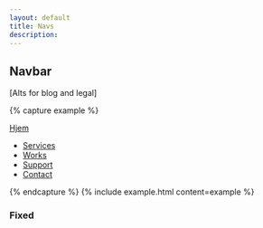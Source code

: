 ```yaml
---
layout: default
title: Navs
description:
---
```


## Navbar

[Alts for blog and legal]

{% capture example %}
<nav class="navbar">
  <div class="container">
    <a href="/" class="logo">Hjem</a>
  	<ul>
      <li class="active"><a href="#">Services</a></li>
  		<li><a href="#">Works</a></li>
      <li><a href="#">Support</a></li>
      <li><a href="#">Contact</a></li>
  	</ul>
  </div>
</nav>
{% endcapture %}
{% include example.html content=example %}

### Fixed
